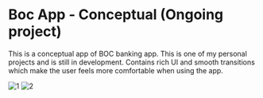 # Boc App - Conceptual (Ongoing project) 

This is a conceptual app of BOC banking app. This is one of my personal projects and is still in development. Contains rich UI and smooth transitions which make the user feels more comfortable when using the app.

![1](https://user-images.githubusercontent.com/102714819/201920304-d9f87911-87bf-4589-9990-e42c0e0bc896.png) ![2](https://user-images.githubusercontent.com/102714819/201920318-e3fc8f18-c26c-48f8-b68d-e5dd54036834.png)

